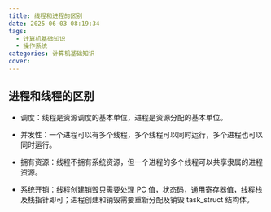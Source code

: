 ```yaml
---
title: 线程和进程的区别
date: 2025-06-03 08:19:34
tags:
  - 计算机基础知识
  - 操作系统
categories: 计算机基础知识
cover: 
---
```


## 进程和线程的区别

- 调度：线程是资源调度的基本单位，进程是资源分配的基本单位。

- 并发性：一个进程可以有多个线程，多个线程可以同时运行，多个进程也可以同时运行。

- 拥有资源：线程不拥有系统资源，但一个进程的多个线程可以共享隶属的进程资源。

- 系统开销：线程创建销毁只需要处理 PC 值，状态码，通用寄存器值，线程栈及栈指针即可；进程创建和销毁需要重新分配及销毁 task_struct 结构体。

